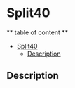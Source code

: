 # Split40

** table of content **
- [Split40](#split40)
  - [Description](#description)

## Description 
